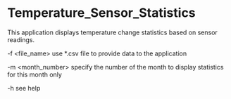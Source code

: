 # Temperature_Sensor_Statistics

This application displays temperature change statistics based on sensor readings.

-f <file_name>
	use *.csv file to provide data to the application
	
-m <month_number>
	specify the number of the month to display
	statistics for this month only

-h
	see help
